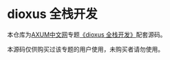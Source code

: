 # dioxus 全栈开发

本仓库为[AXUM中文网](https://axum.eu.org)专题[《dioxus 全栈开发》](https://axum.eu.org/subject/dioxus-fullstack)配套源码。

本源码仅供购买过该专题的用户使用，未购买者请勿使用。
